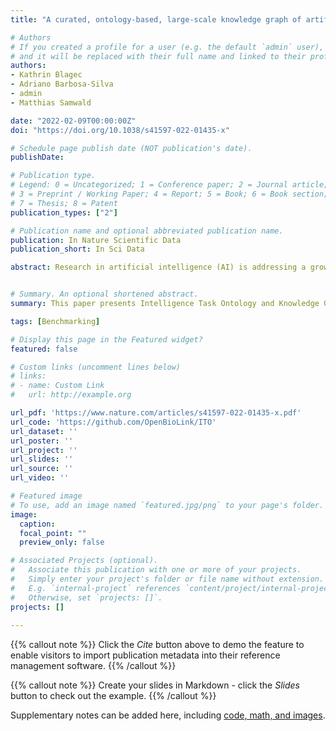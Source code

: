 ```yaml
---
title: "A curated, ontology-based, large-scale knowledge graph of artificial intelligence tasks and benchmarks"

# Authors
# If you created a profile for a user (e.g. the default `admin` user), write the username (folder name) here 
# and it will be replaced with their full name and linked to their profile.
authors:
- Kathrin Blagec
- Adriano Barbosa-Silva
- admin
- Matthias Samwald

date: "2022-02-09T00:00:00Z"
doi: "https://doi.org/10.1038/s41597-022-01435-x"

# Schedule page publish date (NOT publication's date).
publishDate:

# Publication type.
# Legend: 0 = Uncategorized; 1 = Conference paper; 2 = Journal article;
# 3 = Preprint / Working Paper; 4 = Report; 5 = Book; 6 = Book section;
# 7 = Thesis; 8 = Patent
publication_types: ["2"]

# Publication name and optional abbreviated publication name.
publication: In Nature Scientific Data
publication_short: In Sci Data

abstract: Research in artificial intelligence (AI) is addressing a growing number of tasks through a rapidly growing number of models and methodologies. This makes it difficult to keep track of where novel AI methods are successfully – or still unsuccessfully – applied, how progress is measured, how different advances might synergize with each other, and how future research should be prioritized. To help address these issues, we created the Intelligence Task Ontology and Knowledge Graph (ITO), a comprehensive, richly structured and manually curated resource on artificial intelligence tasks, benchmark results and performance metrics. The current version of ITO contains 685,560 edges, 1,100 classes representing AI processes and 1,995 properties representing performance metrics. The primary goal of ITO is to enable analyses of the global landscape of AI tasks and capabilities. ITO is based on technologies that allow for easy integration and enrichment with external data, automated inference and continuous, collaborative expert curation of underlying ontological models. We make the ITO dataset and a collection of Jupyter notebooks utilizing ITO openly available.


# Summary. An optional shortened abstract.
summary: This paper presents Intelligence Task Ontology and Knowledge Graph (ITO), a comprehensive, richly structured and manually curated resource on artificial intelligence tasks, benchmark results and performance metrics.

tags: [Benchmarking]

# Display this page in the Featured widget?
featured: false

# Custom links (uncomment lines below)
# links:
# - name: Custom Link
#   url: http://example.org

url_pdf: 'https://www.nature.com/articles/s41597-022-01435-x.pdf'
url_code: 'https://github.com/OpenBioLink/ITO'
url_dataset: ''
url_poster: ''
url_project: ''
url_slides: ''
url_source: ''
url_video: ''

# Featured image
# To use, add an image named `featured.jpg/png` to your page's folder. 
image:
  caption: 
  focal_point: ""
  preview_only: false

# Associated Projects (optional).
#   Associate this publication with one or more of your projects.
#   Simply enter your project's folder or file name without extension.
#   E.g. `internal-project` references `content/project/internal-project/index.md`.
#   Otherwise, set `projects: []`.
projects: []
  
---
```


{{% callout note %}}
Click the *Cite* button above to demo the feature to enable visitors to import publication metadata into their reference management software.
{{% /callout %}}

{{% callout note %}}
Create your slides in Markdown - click the *Slides* button to check out the example.
{{% /callout %}}

Supplementary notes can be added here, including [code, math, and images](https://wowchemy.com/docs/writing-markdown-latex/).
